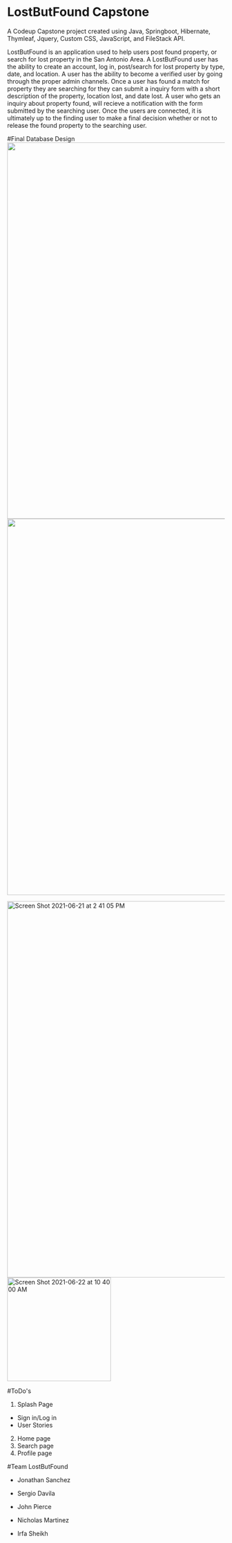 # LostButFound Capstone

A Codeup Capstone project created using Java, Springboot, Hibernate, Thymleaf, Jquery, Custom CSS, JavaScript, and FileStack API.

LostButFound is an application used to help users post found property, or search for lost property in the San Antonio Area. A LostButFound user has the ability to create an account, log in, post/search for lost property by type, date, and location. A user has the ability to become a verified user by going through the proper admin channels. Once a user has found a match for property they are searching for they can submit a inquiry form with a short description of the property, location lost, and date lost. A user who gets an inquiry about property found, will recieve a notification with the form submitted by the searching user. Once the users are connected, it is ultimately up to the finding user to make a final decision whether or not to release the found property to the searching user.  

#Final Database Design
<img width="871" src="https://user-images.githubusercontent.com/78042252/122949829-9751fd80-d341-11eb-979f-6ea227e559d0.jpg">
<img width="871" src="https://user-images.githubusercontent.com/78042252/122954052-bbfba480-d344-11eb-854d-7cab2125c23a.png">

<img width="871" alt="Screen Shot 2021-06-21 at 2 41 05 PM" src="https://user-images.githubusercontent.com/78042252/122951756-24498680-d343-11eb-8898-cd7fde376531.png">
<img width="240" alt="Screen Shot 2021-06-22 at 10 40 00 AM" src="https://user-images.githubusercontent.com/78042252/122956068-4d1f4b00-d346-11eb-95be-5a4c82663d39.png">


#ToDo's
1. Splash Page
  - Sign in/Log in
  - User Stories
2. Home page
3. Search page
4. Profile page
 
#Team LostButFound

- Jonathan Sanchez

- Sergio Davila

- John Pierce

- Nicholas Martinez

- Irfa Sheikh
